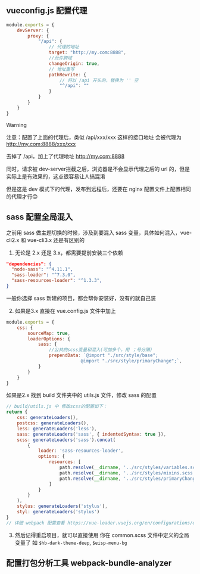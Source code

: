 ## vueconfig.js 配置代理
```js
module.exports = {
    devServer: {
        proxy: {
            "/api": {
                // 代理的地址
                target: "http://my.com:8888",
                //允许跨域
                changeOrigin: true, 
                // 地址重写
                pathRewrite: {
                    // 将以 /api 开头的，替换为 '' 空
                    "^/api": ""
                }
            }
        }
    }
}
```
> [!WARNING]
> 注意：配置了上面的代理后，类似 /api/xxx/xxx 这样的接口地址 会被代理为 http://my.com:8888/xxx/xxx
> 
> 去掉了 /api，加上了代理地址 http://my.com:8888
> 
> 同时，请求被 dev-server拦截之后，浏览器是不会显示代理之后的 url 的，但是实际上是有效果的，这点很容易让人搞混淆
> 
> 但是这是 dev 模式下的代理，发布到远程后，还要在 nginx 配置文件上配置相同的代理才行😊



## sass 配置全局混入
之前用 sass 做主题切换的时候，涉及到要混入 sass 变量，具体如何混入，vue-cli2.x 和 vue-cli3.x 还是有区别的

1. 无论是 2.x 还是 3.x，都需要提前安装三个依赖
```json
"dependencies": {
  "node-sass": "^4.11.1",
  "sass-loader": "^7.3.0",
  "sass-resources-loader": "^1.3.3",
}
```
一般你选择 sass 新建的项目，都会帮你安装好，没有的就自己装

2. 如果是3.x 直接在 vue.config.js 文件中加上
```js
module.exports = {
    css: {
        sourceMap: true,
        loaderOptions: {
            sass: {
                //公共的scss变量和混入(可加多个，用 ；号分隔)
                prependData: `@import "./src/style/base"; 
                            @import "./src/style/primaryChange";`,
            }
        }
    }
}
```
如果是2.x 找到 build 文件夹中的 utils.js 文件，修改 sass 的配置
```js
// build/utils.js 中 修改scss的配置如下：
return {
    css: generateLoaders(),
    postcss: generateLoaders(),
    less: generateLoaders('less'),
    sass: generateLoaders('sass', { indentedSyntax: true }),
    scss: generateLoaders('sass').concat(
        {
            loader: 'sass-resources-loader',
            options: {
                resources: [
                    path.resolve(__dirname, '../src/styles/variables.scss'),
                    path.resolve(__dirname, '../src/styles/mixins.scss'),
                    path.resolve(__dirname, '../src/styles/primaryChange.scss')
                ]
            }
        }
    ),
    stylus: generateLoaders('stylus'),
    styl: generateLoaders('stylus')
}
// 详细 webpack 配置查看 https://vue-loader.vuejs.org/en/configurations/extract-css.html
```

3. 然后记得重启项目，就可以直接使用 你在 common.scss 文件中定义的全局变量了 如 `$hb-dark-theme-deep`, `$eisp-menu-bg`


## 配置打包分析工具 webpack-bundle-analyzer
   